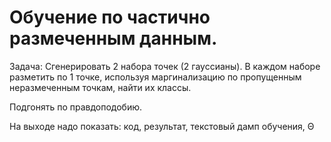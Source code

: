 # Обучение по частично размеченным данным.

Задача: Сгенерировать 2 набора точек (2 гауссианы). 
В каждом наборе разметить по 1 точке, используя маргинализацию по 
пропущенным неразмеченным точкам, найти их классы.

Подгонять по правдоподобию.

На выходе надо показать: код, результат, текстовый дамп обучения, Θ

# 
